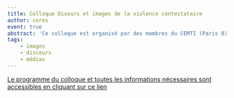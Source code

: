 ```yaml
---
title: Colloque Disours et images de la violence contestataire
author: ceres
event: true
abstract: 'Ce colloque est organisé par des membres du CEMTI (Paris 8) et du CERES.'
tags:
    - images
    - discours 
    - médias
---
```

<aside>

 [Le programme du colloque et toutes les informations nécessaires sont accessibles en cliquant sur ce lien](./Programme-ImagesDiscoursContestation.pdf) 

</aside>